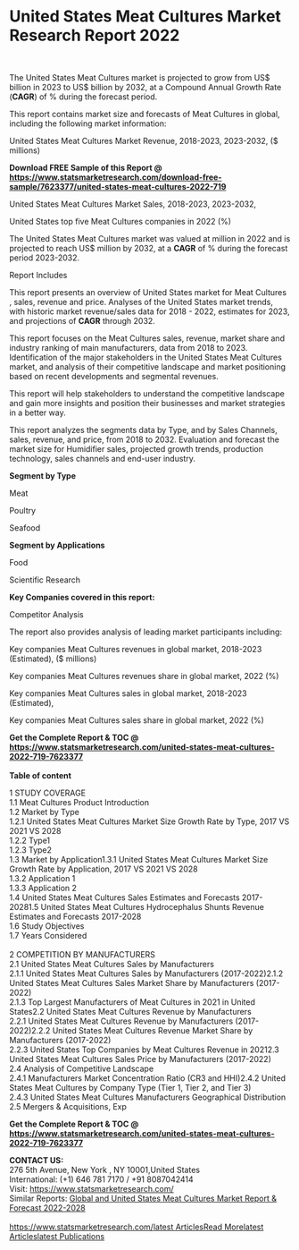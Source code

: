 <h1>United States Meat Cultures Market Research Report 2022</h1><br/><p>The United States Meat Cultures market is projected to grow from US$ billion in 2023 to US$ billion by 2032, at a Compound Annual Growth Rate (<strong>CAGR</strong>) of % during the forecast period.</p><p>This report contains market size and forecasts of Meat Cultures in global, including the following market information:</p><p>United States Meat Cultures Market Revenue, 2018-2023, 2023-2032, ($ millions)</p><p><strong>Download FREE Sample of this Report @ <a href="https://www.statsmarketresearch.com/download-free-sample/7623377/united-states-meat-cultures-2022-719">https://www.statsmarketresearch.com/download-free-sample/7623377/united-states-meat-cultures-2022-719</a></strong></p><p>United States Meat Cultures Market Sales, 2018-2023, 2023-2032,</p><p>United States top five Meat Cultures companies in 2022 (%)</p><p>The United States Meat Cultures market was valued at million in 2022 and is projected to reach US$ million by 2032, at a <strong>CAGR</strong> of % during the forecast period 2023-2032.</p><p>Report Includes</p><p>This report presents an overview of United States market for Meat Cultures , sales, revenue and price. Analyses of the United States market trends, with historic market revenue/sales data for 2018 - 2022, estimates for 2023, and projections of <strong>CAGR</strong> through 2032.</p><p>This report focuses on the Meat Cultures sales, revenue, market share and industry ranking of main manufacturers, data from 2018 to 2023. Identification of the major stakeholders in the United States Meat Cultures market, and analysis of their competitive landscape and market positioning based on recent developments and segmental revenues.</p><p>This report will help stakeholders to understand the competitive landscape and gain more insights and position their businesses and market strategies in a better way.</p><p>This report analyzes the segments data by Type, and by Sales Channels, sales, revenue, and price, from 2018 to 2032. Evaluation and forecast the market size for Humidifier sales, projected growth trends, production technology, sales channels and end-user industry.</p><p><strong>Segment by Type</strong></p><p>Meat</p><p>Poultry</p><p>Seafood</p><p><strong> Segment <strong><strong>by Applications</strong></strong></strong></p><p>Food</p><p>Scientific Research</p><p><strong>Key Companies covered in this report:</strong></p><p>Competitor Analysis</p><p>The report also provides analysis of leading market participants including:</p><p>Key companies Meat Cultures revenues in global market, 2018-2023 (Estimated), ($ millions)</p><p>Key companies Meat Cultures revenues share in global market, 2022 (%)</p><p>Key companies Meat Cultures sales in global market, 2018-2023 (Estimated),</p><p>Key companies Meat Cultures sales share in global market, 2022 (%)</p><div><b>Get the Complete Report & TOC @ <a href="https://www.statsmarketresearch.com/united-states-meat-cultures-2022-719-7623377">https://www.statsmarketresearch.com/united-states-meat-cultures-2022-719-7623377</a></b></div><br><b>Table of content</b><p>1 STUDY COVERAGE<br />1.1 Meat Cultures Product Introduction<br />1.2 Market by Type<br />1.2.1 United States Meat Cultures Market Size Growth Rate by Type, 2017 VS 2021 VS 2028<br />1.2.2 Type1<br />1.2.3 Type2<br />1.3 Market by Application1.3.1 United States Meat Cultures Market Size Growth Rate by Application, 2017 VS 2021 VS 2028<br />1.3.2 Application 1<br />1.3.3 Application 2<br />1.4 United States Meat Cultures Sales Estimates and Forecasts 2017-20281.5 United States Meat Cultures Hydrocephalus Shunts Revenue Estimates and Forecasts 2017-2028<br />1.6 Study Objectives<br />1.7 Years Considered<br /><br />2 COMPETITION BY MANUFACTURERS<br />2.1 United States Meat Cultures Sales by Manufacturers<br />2.1.1 United States Meat Cultures Sales by Manufacturers (2017-2022)2.1.2 United States Meat Cultures Sales Market Share by Manufacturers (2017-2022)<br />2.1.3 Top Largest Manufacturers of Meat Cultures in 2021 in United States2.2 United States Meat Cultures Revenue by Manufacturers<br />2.2.1 United States Meat Cultures Revenue by Manufacturers (2017-2022)2.2.2 United States Meat Cultures Revenue Market Share by Manufacturers (2017-2022)<br />2.2.3 United States Top Companies by Meat Cultures Revenue in 20212.3 United States Meat Cultures Sales Price by Manufacturers (2017-2022)<br />2.4 Analysis of Competitive Landscape<br />2.4.1 Manufacturers Market Concentration Ratio (CR3 and HHI)2.4.2 United States Meat Cultures by Company Type (Tier 1, Tier 2, and Tier 3)<br />2.4.3 United States Meat Cultures Manufacturers Geographical Distribution<br />2.5 Mergers & Acquisitions, Exp<br><div><b>Get the Complete Report & TOC @ <a href="https://www.statsmarketresearch.com/united-states-meat-cultures-2022-719-7623377">https://www.statsmarketresearch.com/united-states-meat-cultures-2022-719-7623377</a></b></div></p> <b>CONTACT US:</b><br>276 5th Avenue, New York , NY 10001,United States<br>International: (+1) 646 781 7170 / +91 8087042414<br>Visit: <a href="https://www.statsmarketresearch.com/">https://www.statsmarketresearch.com/</a><br>Similar Reports: <a href="https://www.statsmarketresearch.com/united-states-meat-cultures-2022-719-7623377">Global and United States Meat Cultures Market Report & Forecast 2022-2028</a><br/><br/><a href="https://gyeongbokgung.com">https://www.statsmarketresearch.com/</a><a href="https://hallyeomaritime.com">latest Articles</a><a href="https://jingwansa.com">Read More</a><a href=https://nguoiviet.jp/">latest Articles</a><a href="https://www.intelmarketresearch.com/">latest Publications</a>